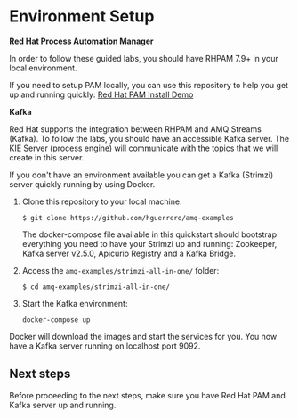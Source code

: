 # Environment Setup

**Red Hat Process Automation Manager**

In order to follow these guided labs, you should have RHPAM 7.9+ in your local environment.

If you need to setup PAM locally, you can use this repository to help you get up and running quickly: [Red Hat PAM Install Demo](https://github.com/jbossdemocentral/rhpam7-install-demo)

**Kafka**

Red Hat supports the integration between RHPAM and AMQ Streams (Kafka). To follow the labs, you should have an accessible Kafka server. The KIE Server (process engine) will communicate with the topics that we will create in this server. 

If you don't have an environment available you can get a Kafka (Strimzi) server quickly running by using Docker. 

1. Clone this repository to your local machine.

	```
	$ git clone https://github.com/hguerrero/amq-examples
	```

	The docker-compose file available in this quickstart should bootstrap everything you need to have your Strimzi up and running: Zookeeper, Kafka server v2.5.0, Apicurio Registry and a Kafka Bridge. 

2. Access the `amq-examples/strimzi-all-in-one/` folder:

	```
	$ cd amq-examples/strimzi-all-in-one/
	```

3. Start the Kafka environment:

	```
	docker-compose up 
	```

Docker will download the images and start the services for you. You now have a Kafka server running on localhost port 9092. 

## Next steps

Before proceeding to the next steps, make sure you have Red Hat PAM and Kafka server up and running.
